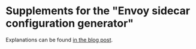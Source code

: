 # Supplements for the "Envoy sidecar configuration generator"

Explanations can be found [in the blog post](https://blog.krudewig-online.de/2021/05/06/Envoy-sidecar-configuration-generator.html).
